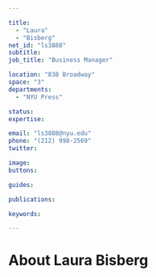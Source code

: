 ```yaml
---

title:
  - "Laura"
  - "Bisberg"
net_id: "ls3888"
subtitle: 
job_title: "Business Manager"

location: "838 Broadway"
space: "3"
departments:
  - "NYU Press"

status: 
expertise:

email: "ls3888@nyu.edu"
phone: "(212) 998-2569"
twitter: 

image: 
buttons:

guides:

publications:

keywords:

---
```


# About Laura Bisberg



